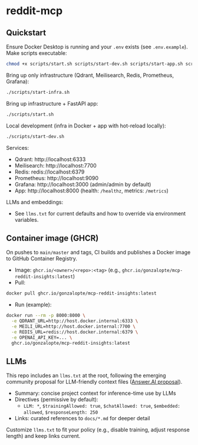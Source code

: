 # reddit-mcp

## Quickstart

Ensure Docker Desktop is running and your `.env` exists (see `.env.example`). Make scripts executable:

```bash
chmod +x scripts/start.sh scripts/start-dev.sh scripts/start-app.sh scripts/start-app-dev.sh scripts/start-infra.sh
```

Bring up only infrastructure (Qdrant, Meilisearch, Redis, Prometheus, Grafana):

```bash
./scripts/start-infra.sh
```

Bring up infrastructure + FastAPI app:

```bash
./scripts/start.sh
```

Local development (infra in Docker + app with hot-reload locally):

```bash
./scripts/start-dev.sh
```

Services:
- Qdrant: http://localhost:6333
- Meilisearch: http://localhost:7700
- Redis: redis://localhost:6379
- Prometheus: http://localhost:9090
- Grafana: http://localhost:3000 (admin/admin by default)
- App: http://localhost:8000 (health: `/healthz`, metrics: `/metrics`)

LLMs and embeddings:
- See `llms.txt` for current defaults and how to override via environment variables.

## Container image (GHCR)

On pushes to `main/master` and tags, CI builds and publishes a Docker image to GitHub Container Registry.

- Image: `ghcr.io/<owner>/<repo>:<tag>` (e.g., `ghcr.io/gonzalopte/mcp-reddit-insights:latest`)
- Pull:

```bash
docker pull ghcr.io/gonzalopte/mcp-reddit-insights:latest
```

- Run (example):

```bash
docker run --rm -p 8000:8000 \
  -e QDRANT_URL=http://host.docker.internal:6333 \
  -e MEILI_URL=http://host.docker.internal:7700 \
  -e REDIS_URL=redis://host.docker.internal:6379 \
  -e OPENAI_API_KEY=... \
  ghcr.io/gonzalopte/mcp-reddit-insights:latest
```

## LLMs

This repo includes an `llms.txt` at the root, following the emerging community proposal for LLM-friendly context files ([Answer.AI proposal](https://raw.githubusercontent.com/AnswerDotAI/llms-txt/refs/heads/main/nbs/index.qmd)).

- Summary: concise project context for inference-time use by LLMs
- Directives (permissive by default):
  - `LLM: *`, `$trainingAllowed: true`, `$chatAllowed: true`, `$embedded: allowed`, `$responseLength: 250`
- Links: curated references to `docs/*.md` for deeper detail

Customize `llms.txt` to fit your policy (e.g., disable training, adjust response length) and keep links current.
